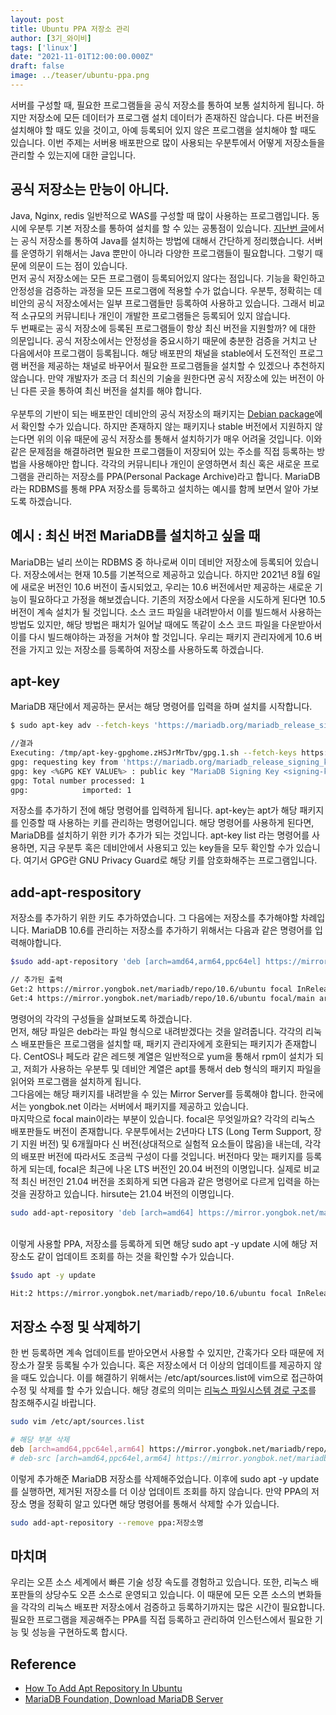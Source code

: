 ```yaml
---
layout: post  
title: Ubuntu PPA 저장소 관리
author: [3기_와이비]
tags: ['linux']
date: "2021-11-01T12:00:00.000Z"  
draft: false
image: ../teaser/ubuntu-ppa.png
---
```


서버를 구성할 때, 필요한 프로그램들을 공식 저장소를 통하여 보통 설치하게 됩니다.
하지만 저장소에 모든 데이터가 프로그램 설치 데이터가 존재하진 않습니다.
다른 버전을 설치해야 할 때도 있을 것이고, 아예 등록되어 있지 않은 프로그램을 설치해야 할 때도 있습니다.
이번 주제는 서버용 배포판으로 많이 사용되는 우분투에서 어떻게 저장소들을 관리할 수 있는지에 대한 글입니다.
<!-- end -->

## 공식 저장소는 만능이 아니다.
Java, Nginx, redis 일반적으로 WAS를 구성할 때 많이 사용하는 프로그램입니다.
동시에 우분투 기본 저장소를 통하여 설치를 할 수 있는 공통점이 있습니다.
[지난번 글](https://tecoble.techcourse.co.kr/post/2021-09-13-linux-distribution/)에서는 공식 저장소를 통하여 Java를 설치하는 방법에 대해서 간단하게 정리했습니다.
서버를 운영하기 위해서는 Java 뿐만이 아니라 다양한 프로그램들이 필요합니다.
그렇기 때문에 의문이 드는 점이 있습니다. <br>
먼저 공식 저장소에는 모든 프로그램이 등록되어있지 않다는 점입니다.
기능을 확인하고 안정성을 검증하는 과정을 모든 프로그램에 적용할 수가 없습니다.
우분투, 정확히는 데비안의 공식 저장소에서는 일부 프로그램들만 등록하여 사용하고 있습니다.
그래서 비교적 소규모의 커뮤니티나 개인이 개발한 프로그램들은 등록되어 있지 않습니다. <br>
두 번째로는 공식 저장소에 등록된 프로그램들이 항상 최신 버전을 지원할까? 에 대한 의문입니다.
공식 저장소에서는 안정성을 중요시하기 때문에 충분한 검증을 거치고 난 다음에서야 프로그램이 등록됩니다.
해당 배포판의 채널을 stable에서 도전적인 프로그램 버전을 제공하는 채널로 바꾸어서 필요한 프로그램들을 설치할 수 있겠으나 추천하지 않습니다.
만약 개발자가 조금 더 최신의 기술을 원한다면 공식 저장소에 있는 버전이 아닌 다른 곳을 통하여 최신 버전을 설치를 해야 합니다.
<br><br>
우분투의 기반이 되는 배포판인 데비안의 공식 저장소의 패키지는 [Debian package](https://www.debian.org/distrib/packages#search_packages)에서 확인할 수가 있습니다.
하지만 존재하지 않는 패키지나 stable 버전에서 지원하지 않는다면 위의 이유 때문에 공식 저장소를 통해서 설치하기가 매우 어려울 것입니다.
이와 같은 문제점을 해결하려면 필요한 프로그램들이 저장되어 있는 주소를 직접 등록하는 방법을 사용해야만 합니다.
각각의 커뮤니티나 개인이 운영하면서 최신 혹은 새로운 프로그램을 관리하는 저장소를 PPA(Personal Package Archive)라고 합니다.
MariaDB 라는 RDBMS를 통해 PPA 저장소를 등록하고 설치하는 예시를 함께 보면서 알아 가보도록 하겠습니다.

## 예시 : 최신 버전 MariaDB를 설치하고 싶을 때
MariaDB는 널리 쓰이는 RDBMS 중 하나로써 이미 데비안 저장소에 등록되어 있습니다.
저장소에서는 현재 10.5를 기본적으로 제공하고 있습니다.
하지만 2021년 8월 6일에 새로운 버전인 10.6 버전이 출시되었고, 우리는 10.6 버전에서만 제공하는 새로운 기능이 필요하다고 가정을 해보겠습니다.
기존의 저장소에서 다운을 시도하게 된다면 10.5 버전이 계속 설치가 될 것입니다.
소스 코드 파일을 내려받아서 이를 빌드해서 사용하는 방법도 있지만, 해당 방법은 패치가 일어날 때에도 똑같이 소스 코드 파일을 다운받아서 이를 다시 빌드해야하는 과정을 거쳐야 할 것입니다.
우리는 패키지 관리자에게 10.6 버전을 가지고 있는 저장소를 등록하여 저장소를 사용하도록 하겠습니다.

## apt-key
MariaDB 재단에서 제공하는 문서는 해당 명령어를 입력을 하며 설치를 시작합니다. 

```bash
$ sudo apt-key adv --fetch-keys 'https://mariadb.org/mariadb_release_signing_key.asc'
```

```bash
//결과
Executing: /tmp/apt-key-gpghome.zHSJrMrTbv/gpg.1.sh --fetch-keys https://mariadb.org/mariadb_release_signing_key.asc
gpg: requesting key from 'https://mariadb.org/mariadb_release_signing_key.asc'
gpg: key <%GPG KEY VALUE%> : public key "MariaDB Signing Key <signing-key@mariadb.org>" imported
gpg: Total number processed: 1
gpg:           	imported: 1
```

저장소를 추가하기 전에 해당 명령어를 입력하게 됩니다.
apt-key는 apt가 해당 패키지를 인증할 때 사용하는 키를 관리하는 명령어입니다.
해당 명령어를 사용하게 된다면, MariaDB를 설치하기 위한 키가 추가가 되는 것입니다.
apt-key list 라는 명령어를 사용하면, 지금 우분투 혹은 데비안에서 사용되고 있는 key들을 모두 확인할 수가 있습니다.
여기서 GPG란 GNU Privacy Guard로 해당 키를 암호화해주는 프로그램입니다.

## add-apt-respository

저장소를 추가하기 위한 키도 추가하였습니다.
그 다음에는 저장소를 추가해야할 차례입니다.
MariaDB 10.6를 관리하는 저장소를 추가하기 위해서는 다음과 같은 명령어를 입력해야합니다.

```bash
$sudo add-apt-repository 'deb [arch=amd64,arm64,ppc64el] https://mirror.yongbok.net/mariadb/repo/10.6/ubuntu focal main'
```
```bash
// 추가된 출력
Get:2 https://mirror.yongbok.net/mariadb/repo/10.6/ubuntu focal InRelease [7758 B]
Get:4 https://mirror.yongbok.net/mariadb/repo/10.6/ubuntu focal/main arm64 Packages [16.6 kB]
```

명령어의 각각의 구성들을 살펴보도록 하겠습니다. <br>
먼저, 해당 파일은 deb라는 파일 형식으로 내려받겠다는 것을 알려줍니다.
각각의 리눅스 배포판들은 프로그램을 설치할 때, 패키지 관리자에게 호환되는 패키지가 존재합니다.
CentOS나 페도라 같은 레드헷 계열은 일반적으로 yum을 통해서 rpm이 설치가 되고, 저희가 사용하는 우분투 및 데비안 계열은 apt를 통해서 deb 형식의 패키지 파일을 읽어와 프로그램을 설치하게 됩니다. <br>
그다음에는 해당 패키지를 내려받을 수 있는 Mirror Server를 등록해야 합니다.
한국에서는 yongbok.net 이라는 서버에서 패키지를 제공하고 있습니다. <br>
마지막으로 focal main이라는 부분이 있습니다.
focal은 무엇일까요?
각각의 리눅스 배포판들도 버전이 존재합니다.
우분투에서는 2년마다 LTS (Long Term Support, 장기 지원 버전) 및 6개월마다 신 버전(상대적으로 실험적 요소들이 많음)을 내는데, 각각의 배포판 버전에 따라서도 조금씩 구성이 다를 것입니다.
버전마다 맞는 패키지를 등록하게 되는데, focal은 최근에 나온 LTS 버전인 20.04 버전의 이명입니다.
실제로 비교적 최신 버전인 21.04 버전을 조회하게 되면 다음과 같은 명령어로 다르게 입력을 하는 것을 권장하고 있습니다.
hirsute는 21.04 버전의 이명입니다.

```bash
sudo add-apt-repository 'deb [arch=amd64] https://mirror.yongbok.net/mariadb/repo/10.6/ubuntu hirsute main'
```

<br>
이렇게 사용할 PPA, 저장소를 등록하게 되면 해당 sudo apt -y update 시에 해당 저장소도 같이 업데이트 조회를 하는 것을 확인할 수가 있습니다.

```bash
$sudo apt -y update
```
```bash
Hit:2 https://mirror.yongbok.net/mariadb/repo/10.6/ubuntu focal InRelease
```

## 저장소 수정 및 삭제하기
한 번 등록하면 계속 업데이트를 받아오면서 사용할 수 있지만, 간혹가다 오타 때문에 저장소가 잘못 등록될 수가 있습니다.
혹은 저장소에서 더 이상의 업데이트를 제공하지 않을 때도 있습니다.
이를 해결하기 위해서는 /etc/apt/sources.list에 vim으로 접근하여 수정 및 삭제를 할 수가 있습니다.
해당 경로의 의미는 [리눅스 파일시스템 경로 구조](https://tecoble.techcourse.co.kr/post/2021-10-18-linux-file-directory-system/)를 참조해주시길 바랍니다.

```bash
sudo vim /etc/apt/sources.list
```

```bash
# 해당 부분 삭제
deb [arch=amd64,ppc64el,arm64] https://mirror.yongbok.net/mariadb/repo/10.6/ubuntu focal main
# deb-src [arch=amd64,ppc64el,arm64] https://mirror.yongbok.net/mariadb/repo/10.6/ubuntu focal main
```

이렇게 추가해준 MariaDB 저장소를 삭제해주었습니다. 
이후에 sudo apt -y update를 실행하면, 제거된 저장소를 더 이상 업데이트 조회를 하지 않습니다.
만약 PPA의 저장소 명을 정확히 알고 있다면 해당 명령어를 통해서 삭제할 수가 있습니다.

```bash
sudo add-apt-repository --remove ppa:저장소명
```

## 마치며
우리는 오픈 소스 세계에서 빠른 기술 성장 속도를 경험하고 있습니다. 
또한, 리눅스 배포판들의 상당수도 오픈 소스로 운영되고 있습니다.
이 때문에 모든 오픈 소스의 변화들을 각각의 리눅스 배포판 저장소에서 검증하고 등록하기까지는 많은 시간이 필요합니다.
필요한 프로그램을 제공해주는 PPA를 직접 등록하고 관리하여 인스턴스에서 필요한 기능 및 성능을 구현하도록 합시다. 
 
## Reference
- [How To Add Apt Repository In Ubuntu](https://linuxize.com/post/how-to-add-apt-repository-in-ubuntu/)
- [MariaDB Foundation, Download MariaDB Server](https://mariadb.org/download/?tab=repo-config&distro=Mint+19&ver=10.2&r_mirror=yongbok)

